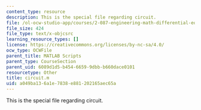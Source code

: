 ```yaml
---
content_type: resource
description: This is the special file regarding circuit.
file: /ol-ocw-studio-app/courses/2-087-engineering-math-differential-equations-and-linear-algebra-fall-2014/a049ba136a1e7838e881202165aec65a_circuit.m
file_size: 424
file_type: text/x-objcsrc
learning_resource_types: []
license: https://creativecommons.org/licenses/by-nc-sa/4.0/
ocw_type: OCWFile
parent_title: MATLAB Scripts
parent_type: CourseSection
parent_uid: 6089d1d5-b454-6659-9dbb-b660dace0101
resourcetype: Other
title: circuit.m
uid: a049ba13-6a1e-7838-e881-202165aec65a
---
```

This is the special file regarding circuit.
